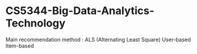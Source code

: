 # CS5344-Big-Data-Analytics-Technology
Main recommendation method :
ALS (Alternating Least Square)
User-based
Item-based

